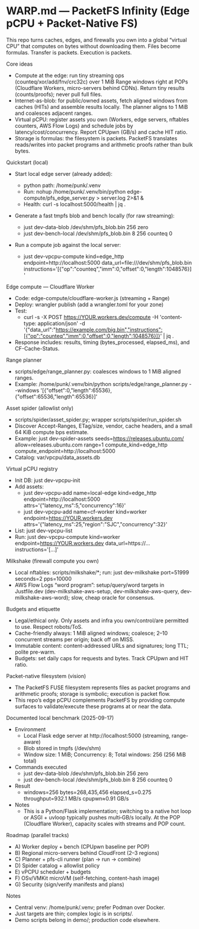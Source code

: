 # WARP.md — PacketFS Infinity (Edge pCPU + Packet-Native FS)

This repo turns caches, edges, and firewalls you own into a global “virtual CPU” that computes on bytes without downloading them. Files become formulas. Transfer is packets. Execution is packets.

Core ideas
- Compute at the edge: run tiny streaming ops (counteq/xor/add/fnv/crc32c) over 1 MiB Range windows right at POPs (Cloudflare Workers, micro-servers behind CDNs). Return tiny results (counts/proofs); never pull full files.
- Internet-as-blob: for public/owned assets, fetch aligned windows from caches (HITs) and assemble results locally. The planner aligns to 1 MiB and coalesces adjacent ranges.
- Virtual pCPU: register assets you own (Workers, edge servers, nftables counters, AWS Flow Logs) and schedule jobs by latency/cost/concurrency. Report CPUpwn (GB/s) and cache HIT ratio.
- Storage is formulas: the filesystem is packets. PacketFS translates reads/writes into packet programs and arithmetic proofs rather than bulk bytes.

Quickstart (local)
- Start local edge server (already added):
  - python path: /home/punk/.venv
  - Run: nohup /home/punk/.venv/bin/python edge-compute/pfs_edge_server.py > server.log 2>&1 &
  - Health: curl -s localhost:5000/health | jq .

- Generate a fast tmpfs blob and bench locally (for raw streaming):
  - just dev-data-blob /dev/shm/pfs_blob.bin 256 zero
  - just dev-bench-local /dev/shm/pfs_blob.bin 8 256 counteq 0

- Run a compute job against the local server:
  - just dev-vpcpu-compute kind=edge_http endpoint=http://localhost:5000 data_url=file:///dev/shm/pfs_blob.bin instructions='[{"op":"counteq","imm":0,"offset":0,"length":1048576}]'

Edge compute — Cloudflare Worker
- Code: edge-compute/cloudflare-worker.js (streaming + Range)
- Deploy: wrangler publish (add a wrangler.toml for your zone)
- Test:
  - curl -s -X POST https://YOUR.workers.dev/compute -H 'content-type: application/json' -d '{"data_url":"https://example.com/big.bin","instructions":[{"op":"counteq","imm":0,"offset":0,"length":1048576}]}' | jq .
- Response includes: results, timing (bytes_processed, elapsed_ms), and CF-Cache-Status.

Range planner
- scripts/edge/range_planner.py: coalesces windows to 1 MiB aligned ranges.
- Example: /home/punk/.venv/bin/python scripts/edge/range_planner.py --windows '[{"offset":0,"length":65536},{"offset":65536,"length":65536}]'

Asset spider (allowlist only)
- scripts/spider/asset_spider.py; wrapper scripts/spider/run_spider.sh
- Discover Accept-Ranges, ETag/size, vendor, cache headers, and a small 64 KiB compute bps estimate.
- Example: just dev-spider-assets seeds=https://releases.ubuntu.com/ allow=releases.ubuntu.com range=1 compute_kind=edge_http compute_endpoint=http://localhost:5000
- Catalog: var/vpcpu/data_assets.db

Virtual pCPU registry
- Init DB: just dev-vpcpu-init
- Add assets:
  - just dev-vpcpu-add name=local-edge kind=edge_http endpoint=http://localhost:5000 attrs='{"latency_ms":5,"concurrency":16}'
  - just dev-vpcpu-add name=cf-worker kind=worker endpoint=https://YOUR.workers.dev attrs='{"latency_ms":25,"region":"SJC","concurrency":32}'
- List: just dev-vpcpu-list
- Run: just dev-vpcpu-compute kind=worker endpoint=https://YOUR.workers.dev data_url=https://… instructions='[...]'

Milkshake (firewall compute you own)
- Local nftables: scripts/milkshake/*; run: just dev-milkshake port=51999 seconds=2 pps=10000
- AWS Flow Logs “word program”: setup/query/word targets in Justfile.dev (dev-milkshake-aws-setup, dev-milkshake-aws-query, dev-milkshake-aws-word); slow, cheap oracle for consensus.

Budgets and etiquette
- Legal/ethical only. Only assets and infra you own/control/are permitted to use. Respect robots/ToS.
- Cache-friendly always: 1 MiB aligned windows; coalesce; 2–10 concurrent streams per origin; back off on MISS.
- Immutable content: content-addressed URLs and signatures; long TTL; polite pre-warm.
- Budgets: set daily caps for requests and bytes. Track CPUpwn and HIT ratio.

Packet-native filesystem (vision)
- The PacketFS FUSE filesystem represents files as packet programs and arithmetic proofs; storage is symbolic; execution is packet flow.
- This repo’s edge pCPU complements PacketFS by providing compute surfaces to validate/execute these programs at or near the data.

Documented local benchmark (2025-09-17)
- Environment
  - Local Flask edge server at http://localhost:5000 (streaming, range-aware)
  - Blob stored in tmpfs (/dev/shm)
  - Window size: 1 MiB; Concurrency: 8; Total windows: 256 (256 MiB total)
- Commands executed
  - just dev-data-blob /dev/shm/pfs_blob.bin 256 zero
  - just dev-bench-local /dev/shm/pfs_blob.bin 8 256 counteq 0
- Result
  - windows=256 bytes=268,435,456 elapsed_s=0.275 throughput=932.1 MB/s cpupwn≈0.91 GB/s
- Notes
  - This is a Python/Flask implementation; switching to a native hot loop or ASGI + uvloop typically pushes multi‑GB/s locally. At the POP (Cloudflare Worker), capacity scales with streams and POP count.

Roadmap (parallel tracks)
- A) Worker deploy + bench (CPUpwn baseline per POP)
- B) Regional micro-servers behind CloudFront (2–3 regions)
- C) Planner + pfs-cli runner (plan → run → combine)
- D) Spider catalog + allowlist policy
- E) vPCPU scheduler + budgets
- F) OSv/VMKit microVM (self-fetching, content-hash image)
- G) Security (sign/verify manifests and plans)

Notes
- Central venv: /home/punk/.venv; prefer Podman over Docker.
- Just targets are thin; complex logic is in scripts/.
- Demo scripts belong in demo/; production code elsewhere.